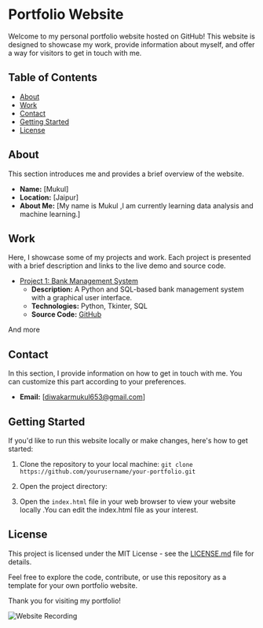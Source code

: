 # Portfolio Website

Welcome to my personal portfolio website hosted on GitHub! This website is designed to showcase my work, provide information about myself, and offer a way for visitors to get in touch with me.

## Table of Contents
- [About](#about)
- [Work](#work)
- [Contact](#contact)
- [Getting Started](#getting-started)
- [License](#license)

## About

This section introduces me and provides a brief overview of the website.

- **Name:** [Mukul]
- **Location:** [Jaipur]
- **About Me:** [My name is Mukul ,I am currently learning data analysis and machine learning.]

## Work

Here, I showcase some of my projects and work. Each project is presented with a brief description and links to the live demo and source code.

- [Project 1: Bank Management System](#)
  - **Description:** A Python and SQL-based bank management system with a graphical user interface.
  - **Technologies:** Python, Tkinter, SQL
  - **Source Code:** [GitHub](https://github.com/mukuldiwakar/BMS-)

And more

## Contact

In this section, I provide information on how to get in touch with me. You can customize this part according to your preferences.

- **Email:** [diwakarmukul653@gmail.com]

## Getting Started

If you'd like to run this website locally or make changes, here's how to get started:

1. Clone the repository to your local machine:
``git clone https://github.com/yourusername/your-portfolio.git``

2. Open the project directory:

3. Open the `index.html` file in your web browser to view your website locally .You can edit the index.html file as your interest.

## License

This project is licensed under the MIT License - see the [LICENSE.md](LICENSE.md) file for details.

Feel free to explore the code, contribute, or use this repository as a template for your own portfolio website.

Thank you for visiting my portfolio!

![Website Recording](https://i.imgur.com/AU9Jtg3.gif)


